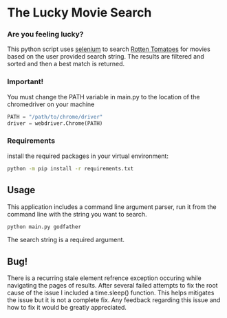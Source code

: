 # The Lucky Movie Search
### Are you feeling lucky?

This python script uses [selenium](https://www.selenium.dev/) to search [Rotten Tomatoes](rottentomatoes.com) for movies based on the user provided search string. The results are filtered and sorted and then a best match is returned. 

### Important!
You must change the PATH variable in main.py to the location of the chromedriver on your machine 
```python
PATH = "/path/to/chrome/driver"
driver = webdriver.Chrome(PATH)

```
### Requirements
install the required packages in your virtual environment:
```bash
python -m pip install -r requirements.txt
```


## Usage
This application includes a command line argument parser, run it from the command line with the string you want to search.
```bash
python main.py godfather
```
The search string is a required argument.

## Bug!
There is a recurring stale element refrence exception occuring while navigating the pages of results. After several failed attempts to fix the root cause of the issue I included a time.sleep() function. This helps mitigates the issue but it is not a complete fix. Any feedback regarding this issue and how to fix it would be greatly appreciated. 